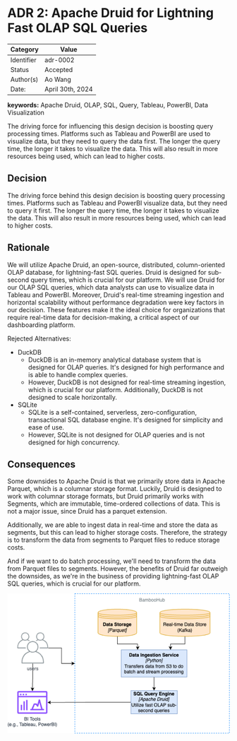 # ADR 2: Apache Druid for Lightning Fast OLAP SQL Queries

| Category   | Value            |
| ---------- | ---------------- |
| Identifier | adr-0002         |
| Status     | Accepted         |
| Author(s)  | Ao Wang          |
| Date:      | April 30th, 2024 |

**keywords:** Apache Druid, OLAP, SQL, Query, Tableau, PowerBI, Data Visualization

The driving force for influencing this design decision is boosting query processing times. Platforms such as Tableau and PowerBI are used to visualize data, but they need to query the data first. The longer the query time, the longer it takes to visualize the data. This will also result in more resources being used, which can lead to higher costs.

## Decision

The driving force behind this design decision is boosting query processing times. Platforms such as Tableau and PowerBI visualize data, but they need to query it first. The longer the query time, the longer it takes to visualize the data. This will also result in more resources being used, which can lead to higher costs.

## Rationale

We will utilize Apache Druid, an open-source, distributed, column-oriented OLAP database, for lightning-fast SQL queries. Druid is designed for sub-second query times, which is crucial for our platform. We will use Druid for our OLAP SQL queries, which data analysts can use to visualize data in Tableau and PowerBI. Moreover, Druid's real-time streaming ingestion and horizontal scalability without performance degradation were key factors in our decision. These features make it the ideal choice for organizations that require real-time data for decision-making, a critical aspect of our dashboarding platform.

Rejected Alternatives:

- DuckDB
  - DuckDB is an in-memory analytical database system that is designed for OLAP queries. It's designed for high performance and is able to handle complex queries.
  - However, DuckDB is not designed for real-time streaming ingestion, which is crucial for our platform. Additionally, DuckDB is not designed to scale horizontally.
- SQLite
  - SQLite is a self-contained, serverless, zero-configuration, transactional SQL database engine. It's designed for simplicity and ease of use.
  - However, SQLite is not designed for OLAP queries and is not designed for high concurrency.

## Consequences

Some downsides to Apache Druid is that we primarily store data in Apache Parquet, which is a columnar storage format. Luckily, Druid is designed to work with columnar storage formats, but Druid primarily works with Segments, which are immutable, time-ordered collections of data. This is not a major issue, since Druid has a parquet extension. 

Additionally, we are able to ingest data in real-time and store the data as segments, but this can lead to higher storage costs. Therefore, the strategy is to transform the data from segments to Parquet files to reduce storage costs.

And if we want to do batch processing, we'll need to transform the data from Parquet files to segments. However, the benefits of Druid far outweigh the downsides, as we're in the business of providing lightning-fast OLAP SQL queries, which is crucial for our platform.


![alt text](../img/ADR2.drawio.png)